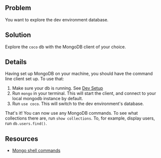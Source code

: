 ## Problem

You want to explore the dev environment database.

## Solution

Explore the `coco` db with the MongoDB client of your choice.

## Details

Having set up MongoDB on your machine, you should have the command line client set up. To use that:

1. Make sure your db is running. See [Dev Setup](https://github.com/codecombat/codecombat/wiki/Dev-Setup:-General-Information#running-the-environment)
1. Run `mongo` in your terminal. This will start the client, and connect to your local mongodb instance by default.
1. Run `use coco`. This will switch to the dev environment's database.

That's it! You can now use any MongoDB commands. To see what collections there are, run `show collections`. To, for example, display users, run `db.users.find()`.

## Resources

* [Mongo shell commands](https://docs.mongodb.org/manual/reference/method/)